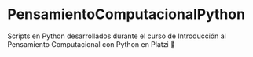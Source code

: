 # PensamientoComputacionalPython
Scripts en Python desarrollados durante el curso de Introducción al Pensamiento Computacional con Python en Platzi 💚
